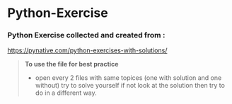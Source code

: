 # Python-Exercise
### Python Exercise collected and created from :
https://pynative.com/python-exercises-with-solutions/
> **To use the file for best practice**
> - open every 2 files with same topices (one with solution and one without) try to solve yourself if not look at the solution then try to do in a different way.
